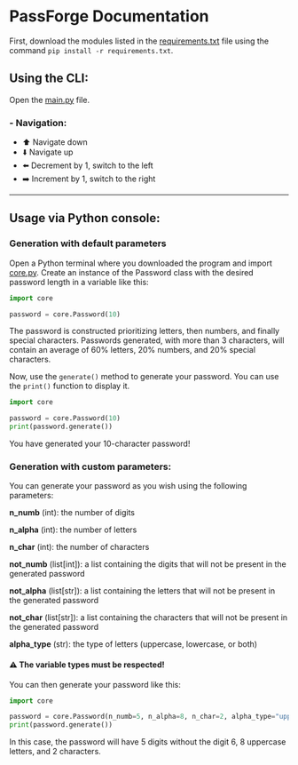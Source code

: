 # PassForge Documentation
First, download the modules listed in the [requirements.txt](../requirements.txt) file using the command `pip install -r requirements.txt`.

## Using the CLI:
Open the [main.py](../main.py) file.

### - Navigation:

- ⬆️ Navigate down
- ⬇️ Navigate up
- ⬅️ Decrement by 1, switch to the left
- ➡️ Increment by 1, switch to the right

---

## Usage via Python console:

### Generation with default parameters
Open a Python terminal where you downloaded the program and import [core.py](../core.py).
Create an instance of the Password class with the desired password length in a variable like this:
```python
import core

password = core.Password(10)
```
The password is constructed prioritizing letters, then numbers, and finally special characters.
Passwords generated, with more than 3 characters, will contain an average of 60% letters, 20% numbers, and 20% special characters.

Now, use the `generate()` method to generate your password. You can use the `print()` function to display it.

```python
import core

password = core.Password(10)
print(password.generate())
```
You have generated your 10-character password!

### Generation with custom parameters:
You can generate your password as you wish using the following parameters:

**n_numb** (int): the number of digits

**n_alpha** (int): the number of letters

**n_char** (int): the number of characters

**not_numb** (list[int]): a list containing the digits that will not be present in the generated password

**not_alpha** (list[str]): a list containing the letters that will not be present in the generated password

**not_char** (list[str]): a list containing the characters that will not be present in the generated password

**alpha_type** (str): the type of letters (uppercase, lowercase, or both)

#### ⚠️ The variable types must be respected!

You can then generate your password like this:
```python
import core

password = core.Password(n_numb=5, n_alpha=8, n_char=2, alpha_type="uppercase", not_numb=[6])
print(password.generate())
```
In this case, the password will have 5 digits without the digit 6, 8 uppercase letters, and 2 characters.
